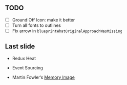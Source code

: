 ## TODO

- [ ] Ground Off Icon: make it better
- [ ] Turn all fonts to outlines
- [ ] Fix arrow in `blueprintWhatOriginalApproachWasMissing`

## Last slide

- Redux Heat

- Event Sourcing

- Martin Fowler’s [Memory Image](https://martinfowler.com/bliki/MemoryImage.html)
